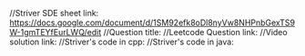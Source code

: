 //Striver SDE sheet link: https://docs.google.com/document/d/1SM92efk8oDl8nyVw8NHPnbGexTS9W-1gmTEYfEurLWQ/edit
//Question title: 
//Leetcode Question link: 
//Video solution link: 
//Striver's code in cpp: 
//Striver's code in java: 
